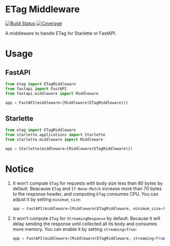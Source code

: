 # ETag Middleware

[![Build Status](https://github.com/keakon/etag-middleware/actions/workflows/python.yml/badge.svg)](https://github.com/keakon/etag-middleware/actions)
[![Coverage](https://codecov.io/gh/keakon/etag-middleware/graph/badge.svg)](https://codecov.io/gh/keakon/etag-middleware)

A middleware to handle ETag for Starlette or FastAPI.

# Usage

## FastAPI

```python
from etag import ETagMiddleware
from fastapi import FastAPI
from fastapi.middleware import Middleware

app = FastAPI(middleware=[Middleware(ETagMiddleware)])
```

## Starlette

```python
from etag import ETagMiddleware
from starlette.applications import Starlette
from starlette.middleware import Middleware

app = Starlette(middleware=[Middleware(ETagMiddleware)])
```

# Notice

1. It won't compute `ETag` for requests with body size less than 80 bytes by default. Beacause `ETag` and `If-None-Match` increase more than 70 bytes to the response header, and computing `ETag` consumes CPU. You can adjust it by setting `minimum_size`:
    ```python
    app = FastAPI(middleware=[Middleware(ETagMiddleware, minimum_size=0)])
    ```

2. It won't compute `ETag` for `StreamingResponse` by default. Because it will delay sending the response until collected all its body and consumes more memory. You can enable it by setting `streaming=True`:
    ```python
    app = FastAPI(middleware=[Middleware(ETagMiddleware, streaming=True)])
    ```
